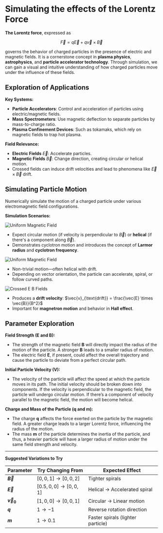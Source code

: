# Simulating the effects of the Lorentz Force

**The Lorentz force**, expressed as

$$\vec{F} = q\vec{E} + q\vec{v} \times \vec{B}$$  

governs the behavior of charged particles in the presence of electric and magnetic fields. It is a cornerstone concept in **plasma physics**, **astrophysics**, and **particle accelerator technology**. Through simulation, we can gain a visual and intuitive understanding of how charged particles move under the influence of these fields.

## Exploration of Applications

**Key Systems:**

- **Particle Accelerators**: Control and acceleration of particles using electric/magnetic fields.
- **Mass Spectrometers**: Use magnetic deflection to separate particles by mass-to-charge ratio.
- **Plasma Confinement Devices**: Such as tokamaks, which rely on magnetic fields to trap hot plasma.

**Field Relevance:**

- **Electric Fields** $\vec{E}$: Accelerate particles.
- **Magnetic Fields** $\vec{B}$: Change direction, creating circular or helical motion.
- Crossed fields can induce drift velocities and lead to phenomena like $\vec{E} \times \vec{B}$ drift.

## Simulating Particle Motion

Numerically simulate the motion of a charged particle under various electromagnetic field configurations.

**Simulation Scenarios:**

![Uniform Magnetic Field](https://github.com/user-attachments/assets/d457b78b-a17b-48b6-a1fb-07c42e36993c)

- Expect circular motion (if velocity is perpendicular to $\vec{B}$) or **helical** (if there's a component along $\vec{B}$).
- Demonstrates cyclotron motion and introduces the concept of **Larmor radius** and **cyclotron frequency**.

![Uniform Magnetic Field](https://github.com/user-attachments/assets/09490a9e-0bfe-453c-a230-b6817ce9e175)

- Non-trivial motion—often helical with drift.
- Depending on vector orientation, the particle can accelerate, spiral, or follow curved paths.

![Crossed E B Fields](https://github.com/user-attachments/assets/f4eca2fb-2d5d-4719-85bf-36a253be53bb)

- Produces a **drift velocity**: $\vec{v}_{\text{drift}} = \frac{\vec{E} \times \vec{B}}{B^2}$
- Important for **magnetron motion** and behavior in **Hall effect**.

## Parameter Exploration

**Field Strength (E and B):**
- The strength of the magnetic field **B** will directly impact the radius of the motion of the particle. A stronger **B** leads to a smaller radius of motion.
- The electric field **E**, if present, could affect the overall trajectory and cause the particle to deviate from a perfect circular path.

**Initial Particle Velocity (V):**
- The velocity of the particle will affect the speed at which the particle moves in its path. The initial velocity should be broken down into components. If the velocity is perpendicular to the magnetic field, the particle will undergo circular motion. If there’s a component of velocity parallel to the magnetic field, the motion will become helical.

**Charge and Mass of the Particle (q and m):**
- The charge **q** affects the force exerted on the particle by the magnetic field. A greater charge leads to a larger Lorentz force, influencing the radius of the motion.
- The mass **m** of the particle determines the inertia of the particle, and thus, a heavier particle will have a larger radius of motion under the same field strength and velocity.

---

**Suggested Variations to Try**

| Parameter              | Try Changing From              | Expected Effect                  |
|------------------------|-------------------------------|----------------------------------|
| **$\vec{B}$**          | $[0, 0, 1] \rightarrow [0, 0, 2]$ | Tighter spirals               |
| **$\vec{E}$**          | $[0.5, 0, 0] \rightarrow [0, 0, 1]$ | Helical → Accelerated spiral |
| **$\vec{v}_0$**        | $[1, 0, 0] \rightarrow [0, 0, 1]$ | Circular → Linear motion     |
| **$q$**                | $1 \rightarrow -1$               | Reverse rotation direction       |
| **$m$**                | $1 \rightarrow 0.1$              | Faster spirals (lighter particle)|


<head>
    <meta charset="UTF-8">
    <script src="https://cdn.plot.ly/plotly-latest.min.js"></script>
</head>
<body>
    <div id="sliders" class="slider-group"></div>
    <div id="plot" style="width: 100%; height: 80vh;"></div>

    <script>
        const sliderDefs = [
            { id: 'q', label: 'Charge (q)', min: -2, max: 2, step: 0.1, value: 1 },
            { id: 'm', label: 'Mass (m)', min: 0.1, max: 5, step: 0.1, value: 1 },
            { id: 'Ex', label: 'E_x', min: -2, max: 2, step: 0.1, value: 0 },
            { id: 'Ey', label: 'E_y', min: -2, max: 2, step: 0.1, value: 0 },
            { id: 'Ez', label: 'E_z', min: -2, max: 2, step: 0.1, value: 0 },
            { id: 'Bx', label: 'B_x', min: -2, max: 2, step: 0.1, value: 0 },
            { id: 'By', label: 'B_y', min: -2, max: 2, step: 0.1, value: 0 },
            { id: 'Bz', label: 'B_z', min: -2, max: 2, step: 0.1, value: 1 },
            { id: 'vx', label: 'v_x', min: -2, max: 2, step: 0.1, value: 1 },
            { id: 'vy', label: 'v_y', min: -2, max: 2, step: 0.1, value: 0 },
            { id: 'vz', label: 'v_z', min: -2, max: 2, step: 0.1, value: 0 }
        ];

        const sliders = {};
        const slidersDiv = document.getElementById('sliders');

        sliderDefs.forEach(def => {
            const wrapper = document.createElement('div');
            wrapper.className = 'slider';

            const label = document.createElement('label');
            label.innerText = def.label;

            const input = document.createElement('input');
            input.type = 'range';
            input.min = def.min;
            input.max = def.max;
            input.step = def.step;
            input.value = def.value;
            input.id = def.id;

            const valueDisplay = document.createElement('span');
            valueDisplay.innerText = ` ${input.value}`;

            input.oninput = () => {
                valueDisplay.innerText = ` ${input.value}`;
                plotTrajectory();  // update on slider change
            };

            wrapper.appendChild(label);
            wrapper.appendChild(input);
            wrapper.appendChild(valueDisplay);
            slidersDiv.appendChild(wrapper);

            sliders[def.id] = input;
        });

        function simulateParticle(q, m, E, B, v0, r0 = [0, 0, 0], dt = 0.01, steps = 1000) {
            let r = Array(steps).fill().map(() => [0, 0, 0]);
            let v = Array(steps).fill().map(() => [0, 0, 0]);
            r[0] = [...r0];
            v[0] = [...v0];

            const cross = (a, b) => [
                a[1] * b[2] - a[2] * b[1],
                a[2] * b[0] - a[0] * b[2],
                a[0] * b[1] - a[1] * b[0]
            ];

            for (let i = 1; i < steps; i++) {
                const crossVB = cross(v[i - 1], B);
                const F = E.map((Ei, j) => q * (Ei + crossVB[j]));
                const a = F.map(f => f / m);
                v[i] = v[i - 1].map((vi, j) => vi + a[j] * dt);
                r[i] = r[i - 1].map((ri, j) => ri + v[i][j] * dt);
            }

            return r;
        }

        function plotTrajectory() {
            const q = parseFloat(sliders.q.value);
            const m = parseFloat(sliders.m.value);
            const E = [parseFloat(sliders.Ex.value), parseFloat(sliders.Ey.value), parseFloat(sliders.Ez.value)];
            const B = [parseFloat(sliders.Bx.value), parseFloat(sliders.By.value), parseFloat(sliders.Bz.value)];
            const v0 = [parseFloat(sliders.vx.value), parseFloat(sliders.vy.value), parseFloat(sliders.vz.value)];

            const r = simulateParticle(q, m, E, B, v0);
            const x = r.map(p => p[0]);
            const y = r.map(p => p[1]);
            const z = r.map(p => p[2]);

            const trace = {
                x, y, z,
                type: 'scatter3d',
                mode: 'lines',
                name: 'Trajectory',
                line: { width: 4 }
            };

            const start = {
                x: [x[0]], y: [y[0]], z: [z[0]],
                type: 'scatter3d',
                mode: 'markers',
                marker: { size: 5, color: 'green' },
                name: 'Start'
            };

            const end = {
                x: [x[x.length - 1]], y: [y[y.length - 1]], z: [z[z.length - 1]],
                type: 'scatter3d',
                mode: 'markers',
                marker: { size: 5, color: 'red' },
                name: 'End'
            };

            const layout = {
                scene: {
                    xaxis: { title: 'X' },
                    yaxis: { title: 'Y' },
                    zaxis: { title: 'Z' }
                },
                margin: { l: 0, r: 0, t: 40, b: 0 }
            };

            Plotly.newPlot('plot', [trace, start, end], layout);
        }

        plotTrajectory(); // initial plot
    </script>
</body>

---

**Field Strengths ($\vec{E}, \vec{B}$)**

- **Stronger $\vec{B}$** → tighter spirals (smaller radius, faster cycles)  
- **Stronger $\vec{E}$** → more acceleration/drift  

**Initial Velocity ($\vec{v}_0$)**

- Controls direction and shape of trajectory  
- Component **perpendicular to $\vec{B}$** → circular motion  
- Component **parallel to $\vec{B}$** → helical motion  

**Charge ($q$) and Mass ($m$)**

- Affects acceleration:  
  $$ 
  \vec{a} = \frac{q}{m} \left( \vec{E} + \vec{v} \times \vec{B} \right) 
  $$
- Heavier particles → move more slowly, spiral wider  

---

By varying field strengths, initial velocities, charge, and mass, we observe:

- Circular or helical motion under **magnetic fields**  
- Acceleration or drift under **electric fields**  
- Trajectory shape and speed heavily influenced by $\frac{q}{m}$  
- **Direction reversal** when charge flips

## Visualization

Show particle motion under various field configurations using **clear, labeled plots**. Emphasize key features such as:

- **Larmor radius**: Radius of circular motion in a magnetic field  
- **Drift velocity**: Constant velocity **perpendicular to both** $\vec{E}$ and $\vec{B}$

---


**Larmor Radius**  
The radius of circular motion in a magnetic field:

$$
r_L = \frac{m v_\perp}{|q| B}
$$

- $v_\perp$: component of velocity perpendicular to $\vec{B}$  
- $B$: magnetic field magnitude  
- $q$: particle charge  
- $m$: particle mass

**Drift Velocity** (for crossed $\vec{E} \times \vec{B}$ fields):

$$
\vec{v}_d = \frac{\vec{E} \times \vec{B}}{B^2}
$$

- This velocity is **independent of charge and mass**  
- Direction is **perpendicular** to both $\vec{E}$ and $\vec{B}$

---

**2D Plot** (e.g., x-y plane):

![2D View Crossed E B Fields](https://github.com/user-attachments/assets/6f708a64-7638-4a5d-ad6c-4105bcf76857)

- Shows **circular motion** plus **drift**
- **Larmor radius** indicated as a **dashed circle**
- **Drift velocity** shown with an **arrow**

**3D Plot**:

![3D View Trajectory under E B Fields](https://github.com/user-attachments/assets/8637e599-0e3c-48cb-b029-6f0cd18c6bd4)

- Displays **full trajectory** (helical or linear drift)  
- Vector arrows for $\vec{E}$ and $\vec{B}$ for reference  
- Visualizes how fields influence particle path in space

**Visualization Summary**

- A charged particle follows a **helical or drift path** depending on the field configuration  
- **Larmor radius** determines the size of the circular motion in a magnetic field  
- In crossed $\vec{E} \times \vec{B}$ fields, the particle **drifts at constant speed perpendicular** to both fields  
- These visuals help explain **energy transfer and particle control** in devices like **mass spectrometers** and **plasma traps**

